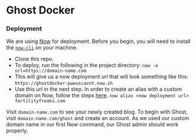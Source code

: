 # Ghost Docker

### Deployment
We are using [Now][now] for deployment. Before you begin, you will need to install the [`now-cli`][now-cli] on your machine. 

* Clone this repo.
* To deploy, run the following in the project directory:
    `now -e url=https://domain-name.com`
* This will give us a now deployment url that will look something like this:
    `https://ghostdocker-pwwuscavnt.now.sh`
* Use this url in the next step. In order to create an alias with a custom domain on Now, follow the steps [here][domain].
`now alias <now deployment url> fertilityfreaks.com`

Visit `domain-name.com` to see your newly created blog. To begin with Ghost, visit `domain-name.com/ghost` and create an account. As we used our custom domain name in our first Now command, our Ghost admin should work properly.

[now]: <https://zeit.co/now>
[now-cli]: <https://zeit.co/now#whats-now>
[domain]: <https://zeit.co/docs/features/aliases>